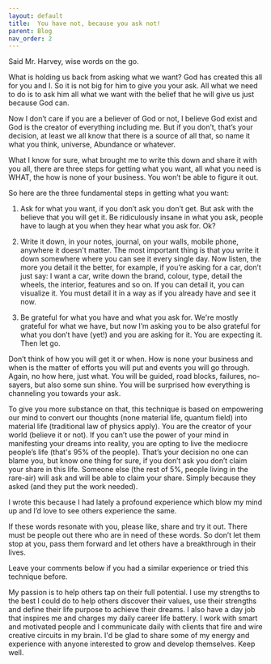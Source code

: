 ```yaml
---
layout: default
title:  You have not, because you ask not!
parent: Blog
nav_order: 2
---
```


Said Mr. Harvey, wise words on the go. 


What is holding us back from asking what we want? God has created this all for you and I. So it is not big for him to give you your ask. All what we need to do is to ask him all what we want with the belief that he will give us just because God can. 


Now I don’t care if you are a believer of God or not, I believe God exist and God is the creator of everything including me. But if you don’t, that’s your decision, at least we all know that there is a source of all that, so name it what you think, universe, Abundance or whatever. 


What I know for sure, what brought me to write this down and share it with you all, there are three steps for getting what you want, all what you need is WHAT, the how is none of your business. You won’t be able to figure it out. 


So here are the three fundamental steps in getting what you want:

1. Ask for what you want, if you don’t ask you don’t get. But ask with the believe that you will get it. Be ridiculously insane in what you ask, people have to laugh at you when they hear what you ask for. Ok? 

2. Write it down, in your notes, journal, on your walls, mobile phone, anywhere it doesn't matter. The most important thing is that you write it down somewhere where you can see it every single day. Now listen, the more you detail it the better, for example, if you’re asking for a car, don’t just say: I want a car, write down the brand, colour, type, detail the wheels, the interior, features and so on. If you can detail it, you can visualize it. You must detail it in a way as if you already have and see it now. 

3. Be grateful for what you have and what you ask for. We're mostly grateful for what we have, but now I’m asking you to be also grateful for what you don’t have (yet!) and you are asking for it. You are expecting it. Then let go. 


Don’t think of how you will get it or when. How is none your business and when is the matter of efforts you will put and events you will go through. Again, no how here, just what. You will be guided, road blocks, failures, no-sayers, but also some sun shine. You will be surprised how everything is channeling you towards your ask. 


To give you more substance on that, this technique is based on empowering our mind to convert our thoughts (none material life, quantum field) into material life (traditional law of physics apply). You are the creator of your world (believe it or not). If you can’t use the power of your mind in manifesting your dreams into reality, you are opting to live the mediocre people’s life (that's 95% of the people). That’s your decision no one can blame you, but know one thing for sure, if you don’t ask you don’t claim your share in this life. Someone else (the rest of 5%, people living in the rare-air) will ask and will be able to claim your share. Simply because they asked (and they put the work needed). 


I wrote this because I had lately a profound experience which blow my mind up and I’d love to see others experience the same. 


If these words resonate with you, please like, share and try it out. There must be people out there who are in need of these words. So don’t let them stop at you, pass them forward and let others have a breakthrough in their lives. 


Leave your comments below if you had a similar experience or tried this technique before. 


My passion is to help others tap on their full potential. I use my strengths to the best I could do to help others discover their values, use their strengths and define their life purpose to achieve their dreams. I also have a day job that inspires me and charges my daily career life battery. I work with smart and motivated people and I communicate daily with clients that fire and wire creative circuits in my brain. I'd be glad to share some of my energy and experience with anyone interested to grow and develop themselves. Keep well.
